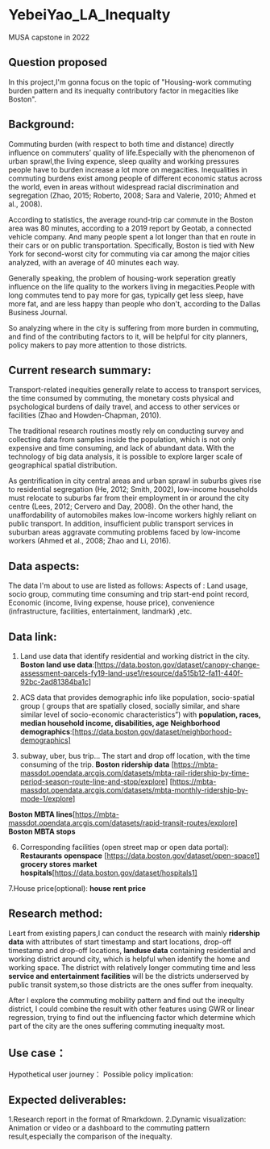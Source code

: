 # YebeiYao_LA_Inequalty
MUSA capstone in 2022 

## Question proposed
In this project,I'm gonna focus on the topic of "Housing-work commuting burden pattern and its inequalty contributory factor in megacities like Boston". 

## Background:
Commuting burden (with respect to both time and distance) directly influence on commuters’ quality of life.Especially with the phenomenon of urban sprawl,the living expence, sleep quality and working pressures people have to burden increase a lot more on megacities. Inequalities in commuting burdens exist among people of different economic status across the world, even in areas without widespread racial discrimination and segregation (Zhao, 2015; Roberto, 2008; Sara and Valerie, 2010; Ahmed et al., 2008).

According to statistics, the average round-trip car commute in the Boston area was 80 minutes, according to a 2019 report by Geotab, a connected vehicle company. And many people spent a lot longer than that en route in their cars or on public transportation. Specifically, Boston is tied with New York for second-worst city for commuting via car among the major cities analyzed, with an average of 40 minutes each way. 

Generally speaking, the problem of housing-work seperation greatly influence on the life quality to the workers living in megacities.People with long commutes tend to pay more for gas, typically get less sleep, have more fat, and are less happy than people who don't, according to the Dallas Business Journal.

So analyzing where in the city is suffering from more burden in commuting, and find of the contributing factors to it, will be helpful for city planners, policy makers to pay more attention to those districts.


## Current research summary:
Transport-related inequities generally relate to access to transport services, the time consumed by commuting, the monetary costs physical and psychological burdens of daily travel, and access to other services or facilities (Zhao and Howden-Chapman, 2010).

The traditional research routines mostly rely on conducting survey and collecting data from samples inside the population, which is not only expensive and time consuming, and lack of abundant data. With the technology of big data analysis, it is possible to explore larger scale of geographical spatial distribution.

As gentrification in city central areas and urban sprawl in suburbs gives rise to residential segregation (He, 2012; Smith, 2002), low-income households must relocate to suburbs far from their employment in or around the city centre (Lees, 2012; Cervero and Day, 2008). On the other hand, the unaffordability of automobiles makes low-income workers highly reliant on public transport. In addition, insufficient public transport services in suburban areas aggravate commuting problems faced by low-income workers (Ahmed et al., 2008; Zhao and Li, 2016).

## Data aspects:
The data I'm about to use are listed as follows:
Aspects of : Land usage, socio group, commuting time consuming and trip start-end point record, Economic (income, living expense, house price), convenience (infrastructure, facilities, entertainment, landmark) ,etc.

## Data link:
1. Land use data that identify residential and working district in the city.
  **Boston land use data**:[https://data.boston.gov/dataset/canopy-change-assessment-parcels-fy19-land-use1/resource/da515b12-fa11-440f-92bc-2ad81384ba1c]
   
3. ACS data that provides demographic info like population, socio-spatial group ( groups that are spatially closed, socially similar, and share similar level of socio-economic characteristics”)
with **population, races, median household income, disabilities, age**
**Neighborhood demographics**:[https://data.boston.gov/dataset/neighborhood-demographics]

5. subway, uber, bus trip... The start and drop off location, with the time consuming of the trip.
  **Boston ridership data**
  [https://mbta-massdot.opendata.arcgis.com/datasets/mbta-rail-ridership-by-time-period-season-route-line-and-stop/explore]
  [https://mbta-massdot.opendata.arcgis.com/datasets/mbta-monthly-ridership-by-mode-1/explore]
  
  **Boston MBTA lines**[https://mbta-massdot.opendata.arcgis.com/datasets/rapid-transit-routes/explore]
  **Boston MBTA stops**
  
6. Corresponding facilities (open street map or open data portal):
  **Restaurants**
  **openspace** [https://data.boston.gov/dataset/open-space1]
  **grocery stores**
  **market**
  **hospitals**[https://data.boston.gov/dataset/hospitals1]
 
7.House price(optional):
  **house rent price**


## Research method:
Leart from existing papers,I can conduct the research with mainly **ridership data** with attributes of start timestamp and start locations, drop-off timestamp and drop-off locations, **landuse data** containing residential and working district around city, which is helpful when identify the home and working space. The district with relatively longer commuting time and less **service and entertainment facilities** will be the districts underserved by public transit system,so those districts are the ones suffer from inequalty.

After I explore the commuting mobility pattern and find out the inequlty district, I could combine the result with other features using GWR or linear regression, trying to find out the influencing factor which determine which part of the city are the ones suffering commuting inequalty most.

## Use case：
Hypothetical user journey：
Possible policy implication:


## Expected deliverables:
1.Research report in the format of Rmarkdown.
2.Dynamic visualization: Animation or video or a dashboard to the commuting pattern result,especially the comparison of the inequalty.

